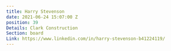 ```yaml
---
title: Harry Stevenson
date: 2021-06-24 15:07:00 Z
position: 39
Details: Clark Construction
Section: board
Link: https://www.linkedin.com/in/harry-stevenson-b41224119/
---
```


